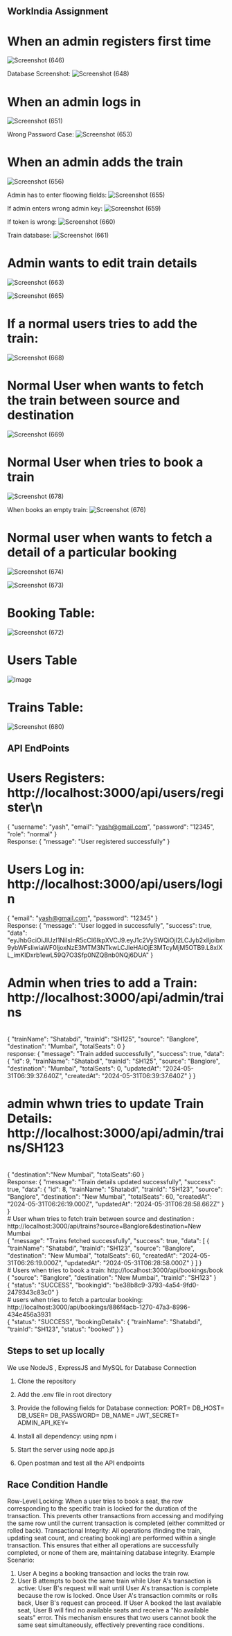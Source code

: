 ## WorkIndia Assignment

# When an admin registers first time
![Screenshot (646)](https://github.com/Yashg5311/WorkIndia_assignment/assets/91370994/41d7c74f-f109-47fb-a4ea-3f8612afe414)

Database Screenshot:
![Screenshot (648)](https://github.com/Yashg5311/WorkIndia_assignment/assets/91370994/2dfd7ea6-eb42-4765-9e68-978adced7c06)


# When an admin logs in
![Screenshot (651)](https://github.com/Yashg5311/WorkIndia_assignment/assets/91370994/4226a113-9d13-4d76-a1fc-04bf1a7a4b7e)


Wrong Password Case:
![Screenshot (653)](https://github.com/Yashg5311/WorkIndia_assignment/assets/91370994/d6e3290e-50d2-4790-a415-47465182e87c)

# When an admin adds the train
![Screenshot (656)](https://github.com/Yashg5311/WorkIndia_assignment/assets/91370994/b2d70a28-af98-46e7-bfaa-d300be4184ca)

Admin has to enter floowing fields:
![Screenshot (655)](https://github.com/Yashg5311/WorkIndia_assignment/assets/91370994/73e5a611-8bd5-44da-a331-6af78a015c26)

If admin enters wrong admin key:
![Screenshot (659)](https://github.com/Yashg5311/WorkIndia_assignment/assets/91370994/4091c03f-c819-4507-bdfb-33f49bbba2ec)

If token is wrong:
![Screenshot (660)](https://github.com/Yashg5311/WorkIndia_assignment/assets/91370994/f0320037-34d9-4da0-a3c5-74dbf4554c22)


Train database:
![Screenshot (661)](https://github.com/Yashg5311/WorkIndia_assignment/assets/91370994/0958d9a3-028c-4e91-a16d-9c57e53b1aa0)

# Admin wants to edit train details
![Screenshot (663)](https://github.com/Yashg5311/WorkIndia_assignment/assets/91370994/f971ece7-e911-41fc-b60e-feb2a4255288)

![Screenshot (665)](https://github.com/Yashg5311/WorkIndia_assignment/assets/91370994/6c71e038-1eb3-4c48-9b2d-8f0badf4b7e8)


# If a normal users tries to add the train:
![Screenshot (668)](https://github.com/Yashg5311/WorkIndia_assignment/assets/91370994/4f98f55c-1ce5-4cf2-8230-f31bf08c6329)


# Normal User when wants to fetch the train between source and destination
![Screenshot (669)](https://github.com/Yashg5311/WorkIndia_assignment/assets/91370994/c3ce0d62-c97b-4417-80c0-913b0682c9f7)

# Normal User when tries to book a train
![Screenshot (678)](https://github.com/Yashg5311/WorkIndia_assignment/assets/91370994/a2b6c03b-bc8f-4208-8768-50b7f2709333)

When books an empty train:
![Screenshot (676)](https://github.com/Yashg5311/WorkIndia_assignment/assets/91370994/9915bbdd-b806-4f58-84aa-ac3355178b6e)

# Normal user when wants to fetch a detail of a particular booking

![Screenshot (674)](https://github.com/Yashg5311/WorkIndia_assignment/assets/91370994/c7326194-6d00-4d1d-b551-69c694ce24fa)

![Screenshot (673)](https://github.com/Yashg5311/WorkIndia_assignment/assets/91370994/87ab0127-42e8-4bec-b2d0-d35b76b7bec7)


# Booking Table:
![Screenshot (672)](https://github.com/Yashg5311/WorkIndia_assignment/assets/91370994/aa410fd0-5dbd-47ba-a1fd-f9661e1da6f5)

# Users  Table
![image](https://github.com/Yashg5311/WorkIndia_assignment/assets/91370994/067fd7bc-ff90-41c4-853f-74291339e285)

# Trains Table:
![Screenshot (680)](https://github.com/Yashg5311/WorkIndia_assignment/assets/91370994/eb3105af-be84-4f65-8efa-72c4cbd421a6)

## API EndPoints

 # Users Registers: http://localhost:3000/api/users/register\n

 {
  "username": "yash",
  "email": "yash@gmail.com",
  "password": "12345",
  "role": "normal"
}
 <br/>
 Response:
 {
    "message": "User registered successfully"
}
<br/>
 # Users Log in:  http://localhost:3000/api/users/login
 {
    "email": "yash@gmail.com",
  "password": "12345"
}
<br/>
Response:
{
    "message": "User logged in successfully",
    "success": true,
    "data": "eyJhbGciOiJIUzI1NiIsInR5cCI6IkpXVCJ9.eyJ1c2VySWQiOjI2LCJyb2xlIjoibm9ybWFsIiwiaWF0IjoxNzE3MTM3NTkwLCJleHAiOjE3MTcyMjM5OTB9.L8xlXL_imKlDxrb1ewL59Q7O3Sfp0NZQBnb0NQj6DUA"
}
<br/>
# Admin when tries to add a Train: http://localhost:3000/api/admin/trains
<br/>
{
  "trainName": "Shatabdi",
  "trainId": "SH125",
  "source": "Banglore",
  "destination": "Mumbai",
  "totalSeats": 0
}
<br/>
response:
{
    "message": "Train added successfully",
    "success": true,
    "data": {
        "id": 9,
        "trainName": "Shatabdi",
        "trainId": "SH125",
        "source": "Banglore",
        "destination": "Mumbai",
        "totalSeats": 0,
        "updatedAt": "2024-05-31T06:39:37.640Z",
        "createdAt": "2024-05-31T06:39:37.640Z"
    }
}
<br/>

# admin whwn tries to update Train Details: http://localhost:3000/api/admin/trains/SH123
<br/>
{
"destination":"New Mumbai",
"totalSeats":60
}
<br/>
Response:
{
    "message": "Train details updated successfully",
    "success": true,
    "data": {
        "id": 8,
        "trainName": "Shatabdi",
        "trainId": "SH123",
        "source": "Banglore",
        "destination": "New Mumbai",
        "totalSeats": 60,
        "createdAt": "2024-05-31T06:26:19.000Z",
        "updatedAt": "2024-05-31T06:28:58.662Z"
    }
}
<br/>
# User whwn tries to fetch train between source and destination : http://localhost:3000/api/trains?source=Banglore&destination=New Mumbai
<br/>
{
    "message": "Trains fetched successfully",
    "success": true,
    "data": [
{
            "trainName": "Shatabdi",
            "trainId": "SH123",
            "source": "Banglore",
            "destination": "New Mumbai",
            "totalSeats": 60,
            "createdAt": "2024-05-31T06:26:19.000Z",
            "updatedAt": "2024-05-31T06:28:58.000Z"
        }
    ]
}
<br/>
# Users when tries to book a train: http://localhost:3000/api/bookings/book
<br/>
{
  "source": "Banglore",
  "destination": "New Mumbai",
  "trainId": "SH123"
}
<br/>
{
    "status": "SUCCESS",
    "bookingId": "be38b8c9-3793-4a54-9fd0-2479343c83c0"
}
<br/>
# users when tries to fetch  a partcular booking: http://localhost:3000/api/bookings/886f4acb-1270-47a3-8996-434e456a3931
<br/>
{
    "status": "SUCCESS",
    "bookingDetails": {
        "trainName": "Shatabdi",
        "trainId": "SH123",
        "status": "booked"
    }
}
<br/>

## Steps to set up locally
We use NodeJS , ExpressJS and MySQL for Database Connection

1. Clone the repository
2. Add the .env file in root directory
3. Provide the following fields for Database connection:
   PORT=
DB_HOST=
DB_USER=
DB_PASSWORD=
DB_NAME=
JWT_SECRET=
ADMIN_API_KEY=

4. Install all dependency: using npm i
5. Start the server using node app.js
6. Open postman and test all the API endpoints


## Race Condition Handle
Row-Level Locking: When a user tries to book a seat, the row corresponding to the specific train is locked for the duration of the transaction. This prevents other transactions from accessing and modifying the same row until the current transaction is completed (either committed or rolled back).
Transactional Integrity: All operations (finding the train, updating seat count, and creating booking) are performed within a single transaction. This ensures that either all operations are successfully completed, or none of them are, maintaining database integrity.
Example Scenario:
1. User A begins a booking transaction and locks the train row.
2. User B attempts to book the same train while User A's transaction is active:
User B's request will wait until User A's transaction is complete because the row is locked.
Once User A's transaction commits or rolls back, User B's request can proceed.
If User A booked the last available seat, User B will find no available seats and receive a "No available seats" error.
This mechanism ensures that two users cannot book the same seat simultaneously, effectively preventing race conditions.




